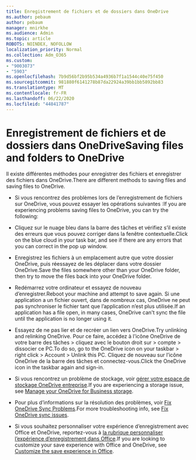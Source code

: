 ```yaml
---
title: Enregistrement de fichiers et de dossiers dans OneDrive
ms.author: pebaum
author: pebaum
manager: mnirkhe
ms.audience: Admin
ms.topic: article
ROBOTS: NOINDEX, NOFOLLOW
localization_priority: Normal
ms.collection: Adm_O365
ms.custom:
- "9003073"
- "5903"
ms.openlocfilehash: 7b9d56bf2b95b534a4936b7f1a1544c40e75f450
ms.sourcegitcommit: 981880f6141278b87da22924a39bb1bb5892bb83
ms.translationtype: MT
ms.contentlocale: fr-FR
ms.lasthandoff: 06/22/2020
ms.locfileid: "44841787"
---
```

# <a name="saving-files-and-folders-to-onedrive"></a><span data-ttu-id="4bfc4-102">Enregistrement de fichiers et de dossiers dans OneDrive</span><span class="sxs-lookup"><span data-stu-id="4bfc4-102">Saving files and folders to OneDrive</span></span>

<span data-ttu-id="4bfc4-103">Il existe différentes méthodes pour enregistrer des fichiers et enregistrer des fichiers dans OneDrive.</span><span class="sxs-lookup"><span data-stu-id="4bfc4-103">There are different methods to saving files and saving files to OneDrive.</span></span>

- <span data-ttu-id="4bfc4-104">Si vous rencontrez des problèmes lors de l’enregistrement de fichiers sur OneDrive, vous pouvez essayer les opérations suivantes :</span><span class="sxs-lookup"><span data-stu-id="4bfc4-104">If you are experiencing problems saving files to OneDrive, you can try the following:</span></span>

- <span data-ttu-id="4bfc4-105">Cliquez sur le nuage bleu dans la barre des tâches et vérifiez s’il existe des erreurs que vous pouvez corriger dans la fenêtre contextuelle.</span><span class="sxs-lookup"><span data-stu-id="4bfc4-105">Click on the blue cloud in your task bar, and see if there are any errors that you can correct in the pop up window.</span></span>
- <span data-ttu-id="4bfc4-106">Enregistrez les fichiers à un emplacement autre que votre dossier OneDrive, puis réessayez de les déplacer dans votre dossier OneDrive.</span><span class="sxs-lookup"><span data-stu-id="4bfc4-106">Save the files somewhere other than your OneDrive folder, then try to move the files back into your OneDrive folder.</span></span>
- <span data-ttu-id="4bfc4-107">Redémarrez votre ordinateur et essayez de nouveau d’enregistrer.</span><span class="sxs-lookup"><span data-stu-id="4bfc4-107">Reboot your machine and attempt to save again.</span></span> <span data-ttu-id="4bfc4-108">Si une application a un fichier ouvert, dans de nombreux cas, OneDrive ne peut pas synchroniser le fichier tant que l’application n’est plus utilisée.</span><span class="sxs-lookup"><span data-stu-id="4bfc4-108">If an application has a file open, in many cases, OneDrive can't sync the file until the application is no longer using it.</span></span>
- <span data-ttu-id="4bfc4-109">Essayez de ne pas lier et de recréer un lien vers OneDrive.</span><span class="sxs-lookup"><span data-stu-id="4bfc4-109">Try unlinking and relinking OneDrive.</span></span> <span data-ttu-id="4bfc4-110">Pour ce faire, accédez à l’icône OneDrive de votre barre des tâches > cliquez avec le bouton droit sur > compte > dissocier ce PC.</span><span class="sxs-lookup"><span data-stu-id="4bfc4-110">To do so, go to the OneDrive icon on your taskbar > right click > Account > Unlink this PC.</span></span> <span data-ttu-id="4bfc4-111">Cliquez de nouveau sur l’icône OneDrive de la barre des tâches et connectez-vous.</span><span class="sxs-lookup"><span data-stu-id="4bfc4-111">Click the OneDrive icon in the taskbar again and sign-in.</span></span>
- <span data-ttu-id="4bfc4-112">Si vous rencontrez un problème de stockage, voir [gérer votre espace de stockage OneDrive entreprise](https://support.microsoft.com/office/31519161-059c-4764-b6f8-f5cd29f7fe68).</span><span class="sxs-lookup"><span data-stu-id="4bfc4-112">If you are experiencing a storage issue, see  [Manage your OneDrive for Business storage](https://support.microsoft.com/office/31519161-059c-4764-b6f8-f5cd29f7fe68).</span></span>
- <span data-ttu-id="4bfc4-113">Pour plus d’informations sur la résolution des problèmes, voir [Fix OneDrive Sync Problems](https://docs.microsoft.com/alchemyinsights/fix-onedrive-sync-issues).</span><span class="sxs-lookup"><span data-stu-id="4bfc4-113">For more troubleshooting info, see  [Fix OneDrive sync issues](https://docs.microsoft.com/alchemyinsights/fix-onedrive-sync-issues).</span></span>  
- <span data-ttu-id="4bfc4-114">Si vous souhaitez personnaliser votre expérience d’enregistrement avec Office et OneDrive, reportez-vous à [la rubrique personnaliser l’expérience d’enregistrement dans Office](https://support.microsoft.com/office/786200a7-f5f2-4d26-a3ae-b78c60dd5d3b).</span><span class="sxs-lookup"><span data-stu-id="4bfc4-114">If you are looking to customize your save experience with Office and OneDrive, see  [Customize the save experience in Office](https://support.microsoft.com/office/786200a7-f5f2-4d26-a3ae-b78c60dd5d3b).</span></span>

